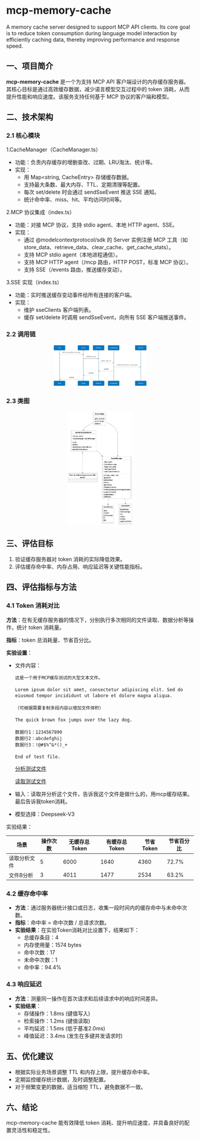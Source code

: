 # mcp-memory-cache
A memory cache server designed to support MCP API clients. Its core goal is to reduce token consumption during language model interaction by efficiently caching data, thereby improving performance and response speed.

## 一、项目简介

**mcp-memory-cache** 是一个为支持 MCP API 客户端设计的内存缓存服务器。其核心目标是通过高效缓存数据，减少语言模型交互过程中的 token 消耗，从而提升性能和响应速度。该服务支持任何基于 MCP 协议的客户端和模型。

## 二、技术架构
### 2.1 核心模块
1.CacheManager（CacheManager.ts）
- 功能：负责内存缓存的增删查改、过期、LRU淘汰、统计等。
- 实现：
   * 用 Map<string, CacheEntry> 存储缓存数据。
   * 支持最大条数、最大内存、TTL、定期清理等配置。
   * 每次 set/delete 时会通过 sendSseEvent 推送 SSE 通知。
   * 统计命中率、miss、hit、平均访问时间等。

2.MCP 协议集成（index.ts）
- 功能：对接 MCP 协议，支持 stdio agent、本地 HTTP agent、SSE。
- 实现：
   * 通过 @modelcontextprotocol/sdk 的 Server 实例注册 MCP 工具（如 store_data、retrieve_data、clear_cache、get_cache_stats）。
   * 支持 MCP stdio agent（本地进程通信）。
   * 支持 MCP HTTP agent（/mcp 路由，HTTP POST，标准 MCP 协议）。
   * 支持 SSE（/events 路由，推送缓存变动）。

3.SSE 实现（index.ts）
- 功能：实时推送缓存变动事件给所有连接的客户端。
- 实现：
   * 维护 sseClients 客户端列表。
   * 缓存 set/delete 时调用 sendSseEvent，向所有 SSE 客户端推送事件。

### 2.2 调用链
<p align="center">
  <img src="./doc/调用链.png" alt="调用链" width="50%" height="50%"/>
</p>

### 2.3 类图
<p align="center">
  <img src="./doc/类图1.png" alt="类图" width="35%" height="35%"/>
</p>

## 三、评估目标

1. 验证缓存服务器对 token 消耗的实际降低效果。
2. 评估缓存命中率、内存占用、响应延迟等关键性能指标。

## 四、评估指标与方法

### 4.1 Token 消耗对比

**方法**：在有无缓存服务器的情况下，分别执行多次相同的文件读取、数据分析等操作，统计 token 消耗量。

**指标**：token 总消耗量、节省百分比。

**实验设置**：
- 文件内容：
   ```
   这是一个用于MCP缓存测试的大型文本文件。

   Lorem ipsum dolor sit amet, consectetur adipiscing elit. Sed do eiusmod tempor incididunt ut labore et dolore magna aliqua.

   （可根据需要复制多段内容以增加文件体积）

   The quick brown fox jumps over the lazy dog.

   数据行1：1234567890
   数据行2：abcdefghij
   数据行3：!@#$%^&*()_+

   End of test file.
   ```
   [分析测试文件](./分析测试文件.md)
  
   [读取测试文件](./读取测试文件.md)
- 输入：读取并分析这个文件，告诉我这个文件是做什么的，用mcp缓存结果。最后告诉我token消耗。
- 模型选择：Deepseek-V3

实验结果：

| 场景         | 操作次数 | 无缓存总Token | 有缓存总Token | 节省Token | 节省百分比 |
|--------------|----------|--------------|--------------|-----------|------------|
| 读取分析文件    | 5        | 6000         | 1640        | 4360      | 72.7%        |
| 文件B分析    | 3        | 4011         | 1477         | 2534      | 63.2%        |

### 4.2 缓存命中率

- **方法**：通过服务器统计接口或日志，收集一段时间内的缓存命中与未命中次数。
- **指标**：命中率 = 命中次数 / 总请求次数。
- **实验结果**：在实验Token消耗对比设置下，结果如下：
   * 总缓存条目：4
   * 内存使用量：1574 bytes
   * 命中次数：17
   * 未命中次数：1
   * 命中率：94.4%

### 4.3 响应延迟

- **方法**：测量同一操作在首次请求和后续请求中的响应时间差异。
- **实验结果**：
   * 存储操作：1.8ms (键值写入)
   * 检索操作：1.2ms (键值读取)
   * 平均延迟：1.5ms (低于基准2.0ms)
   * 峰值延迟：3.4ms (发生在多键并发请求时)

## 五、优化建议

- 根据实际业务场景调整 TTL 和内存上限，提升缓存命中率。
- 定期监控缓存统计数据，及时调整配置。
- 对于频繁变更的数据，适当缩短 TTL，避免数据不一致。

## 六、结论

mcp-memory-cache 能有效降低 token 消耗、提升响应速度，并具备良好的配置灵活性和稳定性。
